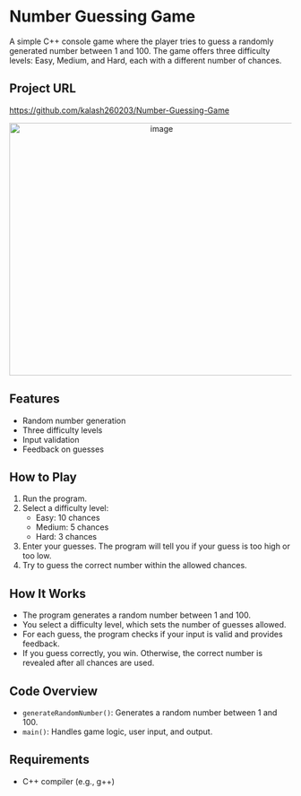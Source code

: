 # Number Guessing Game

A simple C++ console game where the player tries to guess a randomly generated number between 1 and 100. The game offers three difficulty levels: Easy, Medium, and Hard, each with a different number of chances.

## Project URL
https://github.com/kalash260203/Number-Guessing-Game

<p align="center">
  <img width="528" height="451" alt="image" src="https://github.com/user-attachments/assets/3ebf7b73-a9b4-4480-af52-2e1ec157b511" />
</p>




## Features
- Random number generation
- Three difficulty levels
- Input validation
- Feedback on guesses

## How to Play
1. Run the program.
2. Select a difficulty level:
   - Easy: 10 chances
   - Medium: 5 chances
   - Hard: 3 chances
3. Enter your guesses. The program will tell you if your guess is too high or too low.
4. Try to guess the correct number within the allowed chances.

## How It Works
- The program generates a random number between 1 and 100.
- You select a difficulty level, which sets the number of guesses allowed.
- For each guess, the program checks if your input is valid and provides feedback.
- If you guess correctly, you win. Otherwise, the correct number is revealed after all chances are used.

## Code Overview
- `generateRandomNumber()`: Generates a random number between 1 and 100.
- `main()`: Handles game logic, user input, and output.

## Requirements
- C++ compiler (e.g., g++)
